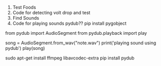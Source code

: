 1. Test Foods
2. Code for detecting volt drop and test
3. Find Sounds
4. Code for playing sounds
pydub??
pip install pygobject


from pydub import AudioSegment
from pydub.playback import play

song = AudioSegment.from_wav("note.wav")
print('playing sound using pydub')
play(song)

sudo apt-get install ffmpeg libavcodec-extra
pip install pydub